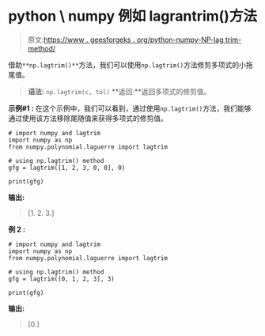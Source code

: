 # python \ numpy 例如 lagrantrim()方法

> 原文:[https://www . geesforgeks . org/python-numpy-NP-lag trim-method/](https://www.geeksforgeeks.org/python-numpy-np-lagtrim-method/)

借助`**np.lagtrim()**`方法，我们可以使用`np.lagtrim()`方法修剪多项式的小拖尾值。

> **语法:** `np.lagtrim(c, tol)`
> **返回:**返回多项式的修剪值。

**示例#1 :**
在这个示例中，我们可以看到，通过使用`np.lagtrim()`方法，我们能够通过使用该方法移除尾随值来获得多项式的修剪值。

```
# import numpy and lagtrim
import numpy as np
from numpy.polynomial.laguerre import lagtrim

# using np.lagtrim() method
gfg = lagtrim([1, 2, 3, 0, 0], 0)

print(gfg)
```

**输出:**

> [1\. 2\. 3.]

**例 2 :**

```
# import numpy and lagtrim
import numpy as np
from numpy.polynomial.laguerre import lagtrim

# using np.lagtrim() method
gfg = lagtrim([0, 1, 2, 3], 3)

print(gfg)
```

**输出:**

> [0.]